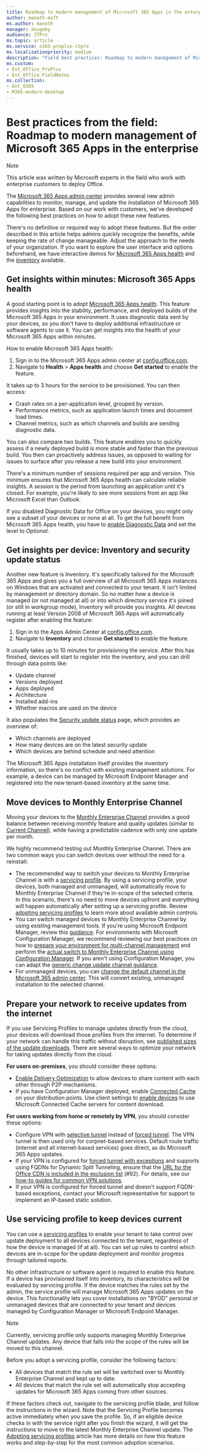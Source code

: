 ```yaml
---
title: Roadmap to modern management of Microsoft 365 Apps in the enterprise
author: manoth-msft
ms.author: manoth
manager: dougeby
audience: ITPro 
ms.topic: article 
ms.service: o365-proplus-itpro
ms.localizationpriority: medium
description: "Field best practices: Roadmap to modern management of Microsoft 365 Apps in the enterprise"
ms.custom: 
- Ent_Office_ProPlus
- Ent_Office_FieldNotes
ms.collection: 
- Ent_O365
- M365-modern-desktop
---
```


# Best practices from the field: Roadmap to modern management of Microsoft 365 Apps in the enterprise

> [!NOTE]
> This article was written by Microsoft experts in the field who work with enterprise customers to deploy Office.

The [Microsoft 365 Apps admin center](https://config.office.com/) provides several new admin capabilities to monitor, manage, and update the installation of Microsoft 365 Apps for enterprise. Based on our work with customers, we've developed the following best practices on how to adopt these new features.

There's no definitive or required way to adopt these features. But the order described in this article helps admins quickly recognize the benefits, while keeping the rate of change manageable. Adjust the approach to the needs of your organization. If you want to explore the user interface and options beforehand, we have interactive demos for [Microsoft 365 Apps health](https://octe.azurewebsites.net/Microsoft/viewer/185/index.html#/1/0) and the [inventory](https://octe.azurewebsites.net/Microsoft/viewer/185/index.html#/2/0) available.

## Get insights within minutes: Microsoft 365 Apps health

A good starting point is to adopt [Microsoft 365 Apps health](../admincenter/microsoft-365-apps-health.md). This feature provides insights into the stability, performance, and deployed builds of the Microsoft 365 Apps in your environment. It uses diagnostic data sent by your devices, so you don't have to deploy additional infrastructure or software agents to use it. You can get insights into the health of your Microsoft 365 Apps within minutes.

How to enable Microsoft 365 Apps health:

1. Sign in to the Microsoft 365 Apps admin center at [config.office.com](https://config.office.com/).
2. Navigate to **Health** > **Apps health** and choose **Get started** to enable the feature.

It takes up to 3 hours for the service to be provisioned. You can then access:

- Crash rates on a per-application level, grouped by version.
- Performance metrics, such as application launch times and document load times.
- Channel metrics, such as which channels and builds are sending diagnostic data.

You can also compare two builds. This feature enables you to quickly assess if a newly deployed build is more stable and faster than the previous build. You then can proactively address issues, as opposed to waiting for issues to surface after you release a new build into your environment.

There's a minimum number of sessions required per app and version. This minimum ensures that Microsoft 365 Apps health can calculate reliable insights. A *session* is the period from launching an application until it's closed. For example, you're likely to see more sessions from an app like Microsoft Excel than Outlook.

If you disabled Diagnostic Data for Office on your devices, you might only see a subset of your devices or none at all. To get the full benefit from Microsoft 365 Apps health, you have to [enable Diagnostic Data](../privacy/manage-privacy-controls.md#policy-setting-for-diagnostic-data) and set the level to *Optional*.

## Get insights per device: Inventory and security update status

Another new feature is Inventory. It's specifically tailored for the Microsoft 365 Apps and gives you a full overview of all Microsoft 365 Apps instances on Windows that are activated and connected to your tenant. It isn't limited by management or directory domain. So no matter how a device is managed (or not managed at all) or into which directory service it's joined (or still in workgroup mode), Inventory will provide you insights. All devices running at least Version 2008 of Microsoft 365 Apps will automatically register after enabling the feature:

1. Sign in to the Apps Admin Center at [config.office.com](https://config.office.com/).
2. Navigate to **Inventory** and choose **Get started** to enable the feature.

It usually takes up to 10 minutes for provisioning the service. After this has finished, devices will start to register into the inventory, and you can drill through data points like:

- Update channel
- Versions deployed
- Apps deployed
- Architecture
- Installed add-ins
- Whether macros are used on the device

It also populates the [Security update status](../admincenter/security-update-status.md) page, which provides an overview of:
- Which channels are deployed
- How many devices are on the latest security update
- Which devices are behind schedule and need attention

The Microsoft 365 Apps installation itself provides the inventory information, so there's no conflict with existing management solutions. For example, a device can be managed by Microsoft Endpoint Manager and registered into the new tenant-based inventory at the same time.

## Move devices to Monthly Enterprise Channel

Moving your devices to the [Monthly Enterprise Channel](../overview-update-channels.md#monthly-enterprise-channel-overview) provides a good balance between receiving monthly feature and quality updates (similar to [Current Channel](../overview-update-channels.md#current-channel-overview)), while having a predictable cadence with only one update per month.

We highly recommend testing out Monthly Enterprise Channel. There are two common ways you can switch devices over without the need for a reinstall:

- The recommended way to switch your devices to Monthly Enterprise Channel is with a [servicing profile](../admincenter/servicing-profile.md). By using a servicing profile, your devices, both managed and unmanaged, will automatically move to Monthly Enterprise Channel if they're in-scope of the selected criteria. In this scenario, there's no need to move devices upfront and everything will happen automatically after setting up a servicing profile. Review [adopting servicing profiles](adopt-servicing-profiles.md) to learn more about available admin controls.
- You can switch managed devices to Monthly Enterprise Channel by using existing management tools. If you're using Microsoft Endpoint Manager, review this [guidance](../change-update-channels.md#change-the-update-channel-with-microsoft-endpoint-manager-administrative-templates). For environments with Microsoft Configuration Manager, we recommend reviewing our best practices on how to [prepare your environment for multi-channel management](build-dynamic-lean-configuration-manager.md) and perform the [actual switch to Monthly Enterprise Channel using Configuration Manager](switch-to-monthly-enterprise-channel.md). If you aren't using Configuration Manager, you can adapt the [generic change update channel guidance](../change-update-channels.md).
- For unmanaged devices, you can [change the default channel in the Microsoft 365 admin center](../overview-update-channels.md#microsoft-365-admin-center). This will convert existing, unmanaged installation to the selected channel.

## Prepare your network to receive updates from the internet

If you use Servicing Profiles to manage updates directly from the cloud, your devices will download those profiles from the internet. To determine if your network can handle this traffic without disruption, see [published sizes of the update downloads](/officeupdates/download-sizes-microsoft365-apps-updates). There are several ways to optimize your network for taking updates directly from the cloud.

**For users on-premises**, you should consider these options:

- [Enable Delivery Optimization](../delivery-optimization.md) to allow devices to share content with each other through P2P mechanisms.
- If you have Configuration Manager deployed, enable [Connected Cache](/mem/configmgr/core/plan-design/hierarchy/microsoft-connected-cache) on your distribution points. Use client settings to [enable devices](/mem/configmgr/core/plan-design/hierarchy/microsoft-connected-cache#enable-connected-cache) to use Microsoft Connected Cache servers for content download.

**For users working from home or remotely by VPN**, you should consider these options:

- Configure VPN with [selective tunnel](/microsoft-365/enterprise/microsoft-365-vpn-implement-split-tunnel#4-vpn-selective-tunnel) instead of [forced tunnel](/microsoft-365/enterprise/microsoft-365-vpn-implement-split-tunnel#1-vpn-forced-tunnel). The VPN tunnel is then used only for corpnet-based services. Default route traffic (internet and all internet-based services) goes direct, as do Microsoft 365 Apps updates.
- If your VPN is configured for [forced tunnel with exceptions](/microsoft-365/enterprise/microsoft-365-vpn-implement-split-tunnel#2-vpn-forced-tunnel-with-a-small-number-of-trusted-exceptions) and supports using FQDNs for Dynamic Split Tunneling, ensure that the [URL for the Office CDN is included in the exclusion list](/microsoft-365/enterprise/urls-and-ip-address-ranges#microsoft-365-common-and-office-online) (#92). For details, see our [how-to guides for common VPN solutions](/microsoft-365/enterprise/microsoft-365-vpn-implement-split-tunnel#howto-guides-for-common-vpn-platforms).
- If your VPN is configured for forced tunnel and doesn't support FQDN-based exceptions, contact your Microsoft representative for support to implement an IP-based static solution.

## Use servicing profile to keep devices current

You can use a [servicing profiles](../admincenter/servicing-profile.md) to enable your tenant to take control over update deployment to all devices connected to the tenant, regardless of how the device is managed (if at all). You can set up rules to control which devices are in-scope for the update deployment and monitor progress through tailored reports.

No other infrastructure or software agent is required to enable this feature. If a device has provisioned itself into inventory, its characteristics will be evaluated by servicing profile. If the device matches the rules set by the admin, the service profile will manage Microsoft 365 Apps updates on the device. This functionality lets you cover installations on "BYOD" personal or unmanaged devices that are connected to your tenant and devices managed by Configuration Manager or Microsoft Endpoint Manager.

> [!Note]
> Currently, servicing profile only supports managing Monthly Enterprise Channel updates. Any device that falls into the scope of the rules will be moved to this channel.

Before you adopt a servicing profile, consider the following factors:

- All devices that match the rule set will be switched over to Monthly Enterprise Channel and kept up to date.
- All devices that match the rule set will automatically stop accepting updates for Microsoft 365 Apps coming from other sources.

If these factors check out, navigate to the servicing profile blade, and follow the instructions in the wizard. Note that the Servicing Profile becomes active immediately when you save the profile. So, if an eligible device checks in with the service right after you finish the wizard, it will get the instructions to move to the latest Monthly Enterprise Channel update. The [Adopting servicing profiles](adopt-servicing-profiles.md) article has more details on how this feature works and step-by-step for the most common adoption scenarios.
